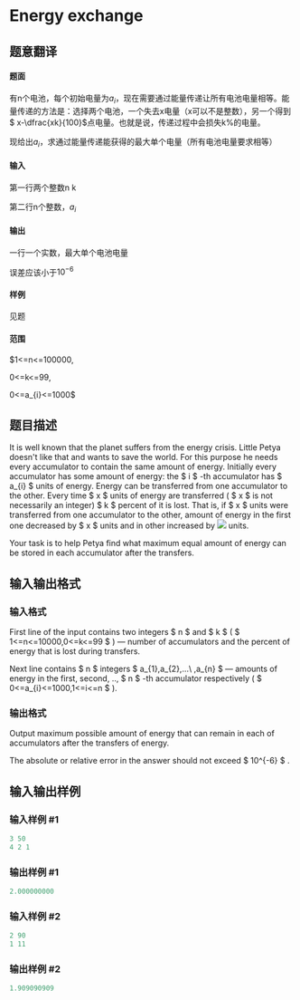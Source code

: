 # Energy exchange

## 题意翻译

#### 题面

有n个电池，每个初始电量为$a_{i}$，现在需要通过能量传递让所有电池电量相等。能量传递的方法是：选择两个电池，一个失去x电量（x可以不是整数），另一个得到$ x-\dfrac{xk}{100}$点电量。也就是说，传递过程中会损失k%的电量。

现给出$a_{i}$，求通过能量传递能获得的最大单个电量（所有电池电量要求相等）

#### 输入

第一行两个整数n k

第二行n个整数，$a_{i}$

#### 输出

一行一个实数，最大单个电池电量

误差应该小于$10^{-6}$

#### 样例

见题

#### 范围

$1<=n<=100000,

0<=k<=99,

0<=a_{i}<=1000$

## 题目描述

It is well known that the planet suffers from the energy crisis. Little Petya doesn't like that and wants to save the world. For this purpose he needs every accumulator to contain the same amount of energy. Initially every accumulator has some amount of energy: the $ i $ -th accumulator has $ a_{i} $ units of energy. Energy can be transferred from one accumulator to the other. Every time $ x $ units of energy are transferred ( $ x $ is not necessarily an integer) $ k $ percent of it is lost. That is, if $ x $ units were transferred from one accumulator to the other, amount of energy in the first one decreased by $ x $ units and in other increased by ![](https://cdn.luogu.com.cn/upload/vjudge_pic/CF68B/b2812228d37ba851de724c292afa8e13e0ea3f33.png) units.

Your task is to help Petya find what maximum equal amount of energy can be stored in each accumulator after the transfers.

## 输入输出格式

### 输入格式

First line of the input contains two integers $ n $ and $ k $ ( $ 1<=n<=10000,0<=k<=99 $ ) — number of accumulators and the percent of energy that is lost during transfers.

Next line contains $ n $ integers $ a_{1},a_{2},...\ ,a_{n} $ — amounts of energy in the first, second, .., $ n $ -th accumulator respectively ( $ 0<=a_{i}<=1000,1<=i<=n $ ).

### 输出格式

Output maximum possible amount of energy that can remain in each of accumulators after the transfers of energy.

The absolute or relative error in the answer should not exceed $ 10^{-6} $ .

## 输入输出样例

### 输入样例 #1

```cpp
3 50
4 2 1

```
### 输出样例 #1

```cpp
2.000000000

```
### 输入样例 #2

```cpp
2 90
1 11

```
### 输出样例 #2

```cpp
1.909090909

```
